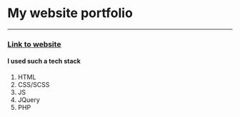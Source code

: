 # My website portfolio
****************************
### [Link to website](https://rrozhkoportfolio.herokuapp.com/)

#### I used such a tech stack
1. HTML
1. CSS/SCSS
1. JS
1. JQuery
1. PHP
